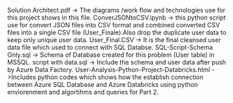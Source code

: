 Solution Architect.pdf -> The diagrams /work flow and technologies use for this project shows in this file.
ConverJSONtoCSV.ipynb  -> this python script use for convert JSON files into CSV format and combined converted CSV files into a single CSV file (User_Finale).Also drop the duplicate user data to keep only unique user data.
User_Final.CSV -> It is the final cleansed user data file which used to connect with SQL Databse.
SQL-Script-Schema Only.sql -> Schema of  Database created for this problem (User table) in MSSQL.
script with data.sql -> Include the schema and user data after push by Azure Data Factory.
User-Analysis-Python-Project-Databricks.html ->Includes python codes which shows  how the establish connection between Azure SQL Database and Azure Databricks using python enviorenment and algortihms and queries for Part 2.
